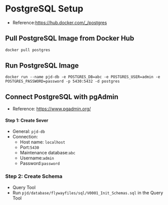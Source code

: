 # PostgreSQL Setup

- Reference:https://hub.docker.com/_/postgres

## Pull PostgreSQL Image from Docker Hub

```bash
docker pull postgres
```

## Run PostgreSQL Image

```bas
docker run --name pjd-db -e POSTGRES_DB=abc -e POSTGRES_USER=admin -e POSTGRES_PASSWORD=password -p 5430:5432 -d postgres
```

## Connect PostgreSQL with pgAdmin

- Reference: https://www.pgadmin.org/

#### Step 1: Create Sever

- General: `pjd-db`
- Connection:
  - Host name: `localhost`
  - Port:`5430`
  - Maintenance database:`abc`
  - Username:`admin`
  - Password:`password`

### Step 2: Create Schema

- Query Tool
- Run `pjd/database/flywayfiles/sql/V0001_Init_Schemas.sql` in the Query Tool